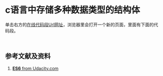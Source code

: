 # c语言中存储多种数据类型的结构体

单击右方的[在线代码段Url网址](http://www.pythontutor.com/live.html#code=let%20type%20%3D%20'quartz'%3B%0Alet%20color%20%3D%20'rose'%3B%0Alet%20carat%20%3D%2021.29%3B%0A%0A//%20let%20gemstone%20%3D%20%7B%20type,%20color,%20carat%7D%0A%0Aconst%20gemstone%20%3D%20%7B%0A%20%20type%3A%20type,%0A%20%20color%3A%20color,%0A%20%20carat%3A%20carat%0A%7D%3B%0A%0Aconsole.log%28gemstone%29%3B&cumulative=false&curInstr=0&heapPrimitives=nevernest&mode=display&origin=opt-live.js&py=js&rawInputLstJSON=%5B%5D&textReferences=false)，浏览器里会打开一个新的页面，里面有下面的代码段。

```javascript

```

```javascript

```

## 参考文献及资料

1. [**ES6** from Udacity.com](https://classroom.udacity.com/courses/ud356/lessons/42383e89-ac6a-491a-b7d0-198851287bbe/concepts/3f34fe2c-c535-4d9d-bceb-89dcd8f50254)



